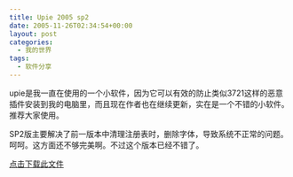 ```yaml
---
title: Upie 2005 sp2
date: 2005-11-26T02:34:54+00:00
layout: post
categories:
  - 我的世界
tags:
  - 软件分享
---
```


upie是我一直在使用的一个小软件，因为它可以有效的防止类似3721这样的恶意插件安装到我的电脑里，而且现在作者也在继续更新，实在是一个不错的小软件。推荐大家使用。

SP2版主要解决了前一版本中清理注册表时，删除字体，导致系统不正常的问题。呵呵。这方面还不够完美啊。不过这个版本已经不错了。

[点击下载此文件](attachments/month_0511/b20051125103449.rar)